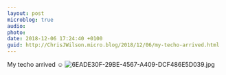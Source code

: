 ```yaml
---
layout: post
microblog: true
audio: 
photo: 
date: 2018-12-06 17:24:40 +0100
guid: http://ChrisJWilson.micro.blog/2018/12/06/my-techo-arrived.html
---
```

My techo arrived ☺️
![6EADE30F-29BE-4567-A409-DCF486E5D039.jpg](http://chrisjwilson.me/uploads/2018/ee989ebbd1.jpg)
